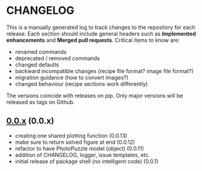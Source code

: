# CHANGELOG

This is a manually generated log to track changes to the repository for each release. 
Each section should include general headers such as **Implemented enhancements** 
and **Merged pull requests**. Critical items to know are:

 - renamed commands
 - deprecated / removed commands
 - changed defaults
 - backward incompatible changes (recipe file format? image file format?)
 - migration guidance (how to convert images?)
 - changed behaviour (recipe sections work differently)

The versions coincide with releases on pip. Only major versions will be released as tags on Github.

## [0.0.x](https://github.com/vsoch/puzzles/tree/master) (0.0.x)
 - creating one shared plotting function (0.0.13)
 - make sure to return solved figure at end (0.0.12)
 - refactor to have PhotoPuzzle model (object) (0.0.11)
 - addition of CHANGELOG, logger, issue templates, etc.
 - initial release of package shell (no intelligent code)  (0.0.1)
